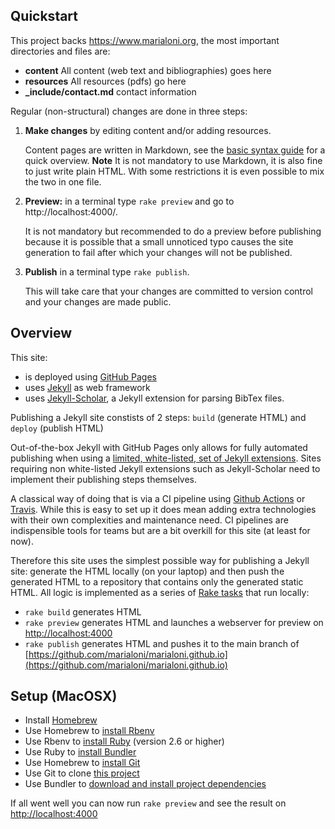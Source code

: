 ## Quickstart

This project backs https://www.marialoni.org, the most important directories and files are:
- **content** All content (web text and bibliographies) goes here
- **resources** All resources (pdfs) go here
- **_include/contact.md** contact information

Regular (non-structural) changes are done in three steps:
1. **Make changes** by editing content and/or adding resources.
    
    Content pages are written in Markdown, see the [basic syntax guide](https://www.markdownguide.org/basic-syntax/) for a quick overview. **Note** It is not mandatory to use Markdown, it is also fine to just write plain HTML. With some restrictions it is even possible to mix the two in one file.
2. **Preview:** in a terminal type `rake preview` and go to http://localhost:4000/.
    
    It is not mandatory but recommended to do a preview before publishing because it is possible that a small unnoticed typo causes the site generation to fail after which your changes will not be published. 
3. **Publish** in a terminal type `rake publish`.
    
    This will take care that your changes are committed to version control and your changes are made public.

## Overview 

This site:
- is deployed using [GitHub Pages](https://pages.github.com/)
- uses [Jekyll](https://jekyllrb.com/) as web framework
- uses [Jekyll-Scholar](https://github.com/inukshuk/jekyll-scholar#readme), a Jekyll extension for parsing BibTex files.

Publishing a Jekyll site constists of 2 steps: `build` (generate HTML) and `deploy` (publish HTML)

Out-of-the-box Jekyll with GitHub Pages only allows for fully automated publishing when using a [limited, white-listed, set of Jekyll extensions](https://pages.github.com/versions/). Sites requiring non white-listed Jekyll extensions such as Jekyll-Scholar need to implement their publishing steps themselves.

A classical way of doing that is via a CI pipeline using [Github Actions](https://docs.github.com/en/actions) or [Travis](https://travis-ci.org/). While this is easy to set up it does mean adding extra technologies with their own complexities and maintenance need. CI pipelines are indispensible tools for teams but are a bit overkill for this site (at least for now). 

Therefore this site uses the simplest possible way for publishing a Jekyll site: generate the HTML locally (on your laptop) and then push the generated HTML to a repository that contains only the generated static HTML. All logic is implemented as a series of [Rake tasks](https://github.com/ruby/rake) that run locally:
- `rake build` generates HTML
- `rake preview` generates HTML and launches a webserver for preview on [http://localhost:4000](http://localhost:4000)
- `rake publish` generates HTML and pushes it to the main branch of [https://github.com/marialoni/marialoni.github.io](https://github.com/marialoni/marialoni.github.io)


## Setup (MacOSX)
- Install [Homebrew](https://brew.sh/)
- Use Homebrew to [install Rbenv](https://github.com/rbenv/rbenv#installation)
- Use Rbenv to [install Ruby](https://github.com/rbenv/rbenv#installing-ruby-versions) (version 2.6 or higher)
- Use Ruby to [install Bundler](https://github.com/rbenv/rbenv#installing-ruby-gems)
- Use Homebrew to [install Git](https://git-scm.com/download/mac)
- Use Git to clone [this project](https://github.com/rednaw/site)
- Use Bundler to [download and install project dependencies](https://bundler.io/man/bundle-install.1.html)

If all went well you can now run `rake preview` and see the result on [http://localhost:4000](http://localhost:4000)